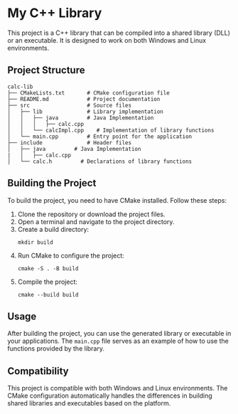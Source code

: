 # My C++ Library

This project is a C++ library that can be compiled into a shared library (DLL) or an executable. It is designed to work on both Windows and Linux environments.

## Project Structure

```
calc-lib
├── CMakeLists.txt       # CMake configuration file
├── README.md            # Project documentation
├── src                  # Source files
│   ├── lib              # Library implementation
│   │   ├── java         # Java Implementation
│   │   │   ├── calc.cpp
│   │   └── calcImpl.cpp    # Implementation of library functions
│   └── main.cpp         # Entry point for the application
├── include              # Header files
│   ├── java         # Java Implementation
|   │   ├── calc.cpp
│   └── calc.h         # Declarations of library functions
```

## Building the Project

To build the project, you need to have CMake installed. Follow these steps:

1. Clone the repository or download the project files.
2. Open a terminal and navigate to the project directory.
3. Create a build directory:
   ```
   mkdir build
   ```
4. Run CMake to configure the project:
   ```
   cmake -S . -B build
   ```
5. Compile the project:
   ```
   cmake --build build
   ```

## Usage

After building the project, you can use the generated library or executable in your applications. The `main.cpp` file serves as an example of how to use the functions provided by the library.

## Compatibility

This project is compatible with both Windows and Linux environments. The CMake configuration automatically handles the differences in building shared libraries and executables based on the platform.